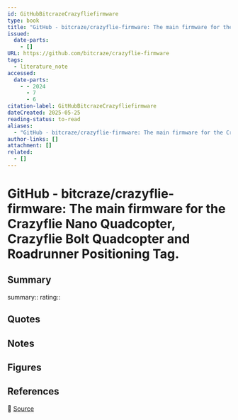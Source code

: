 ```yaml
---
id: GitHubBitcrazeCrazyfliefirmware
type: book
title: "GitHub - bitcraze/crazyflie-firmware: The main firmware for the Crazyflie Nano Quadcopter, Crazyflie Bolt Quadcopter and Roadrunner Positioning Tag."
issued:
  date-parts:
    - []
URL: https://github.com/bitcraze/crazyflie-firmware
tags:
  - literature_note
accessed:
  date-parts:
    - - 2024
      - 7
      - 6
citation-label: GitHubBitcrazeCrazyfliefirmware
dateCreated: 2025-05-25
reading-status: to-read
aliases:
  - "GitHub - bitcraze/crazyflie-firmware: The main firmware for the Crazyflie Nano Quadcopter, Crazyflie Bolt Quadcopter and Roadrunner Positioning Tag."
author-links: []
attachment: []
related:
  - []
---
```


# GitHub - bitcraze/crazyflie-firmware: The main firmware for the Crazyflie Nano Quadcopter, Crazyflie Bolt Quadcopter and Roadrunner Positioning Tag.

## Summary
summary::
rating::

## Quotes

## Notes

## Figures

## References

🔗 [Source](https://github.com/bitcraze/crazyflie-firmware)

